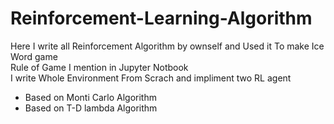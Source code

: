 # Reinforcement-Learning-Algorithm
Here I write all Reinforcement Algorithm by ownself and Used it To make Ice Word game \
Rule of Game I mention in Jupyter Notbook \
I write  Whole Environment From Scrach and impliment two RL agent 
- Based on Monti Carlo Algorithm 
- Based on T-D lambda Algorithm


